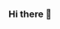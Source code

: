 ### Hi there 👋

<!--
**benfabio/benfabio** is a ✨ _special_ ✨ repository because its `README.md` (this file) appears on your GitHub profile.

Here are some ideas to get you started:

### - 🔭 I’m currently working on: modelling the patterns and drivers in global marine plankton species diversity and composition, and investigating how the latter relate to ecosystem functioning, based on field observations and statistical empirical modelling.
### - 🌱 I’m currently learning German. It's not easy.
### - 👯 I’m looking to collaborate on projects aiming to achieve better biodiversity conservation, on land or in the oceans.
### - 🤔 I’m looking for help with building and analyzing co-occurrence networks with R based on community tables.
### - 💬 Ask me about copepods. Trust me they are amazing. You could also ask me about: species distribution modelling (SDM), multivariate data analysis (PCA, MCA, CA, clustering, etc.), data/time series analysis, functional diversity indices, zooplankton imaging data, mapping, data vizualisation with the ggplot2 R package.
### - 📫 How to reach me: fabio.benedetti@usys.ethz.ch 
### - 😄 Pronouns: he/him but some friends also call me the piglet.
### - ⚡ Fun fact: I can model climate change impacts on global marine diversity but I still can't use a bicycle.
